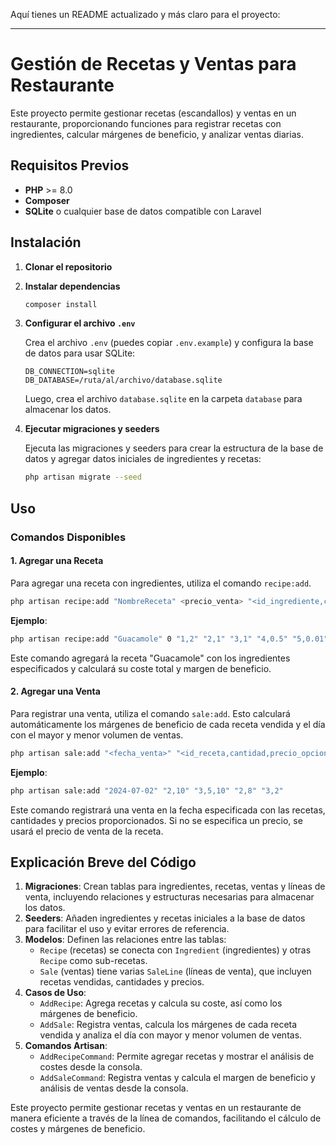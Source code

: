 Aquí tienes un README actualizado y más claro para el proyecto:

---

# Gestión de Recetas y Ventas para Restaurante

Este proyecto permite gestionar recetas (escandallos) y ventas en un restaurante, proporcionando funciones para registrar recetas con ingredientes, calcular márgenes de beneficio, y analizar ventas diarias.

## Requisitos Previos

- **PHP** >= 8.0
- **Composer**
- **SQLite** o cualquier base de datos compatible con Laravel

## Instalación

1. **Clonar el repositorio**

2. **Instalar dependencias**

   ```bash
   composer install
   ```

3. **Configurar el archivo `.env`**

   Crea el archivo `.env` (puedes copiar `.env.example`) y configura la base de datos para usar SQLite:

   ```env
   DB_CONNECTION=sqlite
   DB_DATABASE=/ruta/al/archivo/database.sqlite
   ```

   Luego, crea el archivo `database.sqlite` en la carpeta `database` para almacenar los datos.

4. **Ejecutar migraciones y seeders**

   Ejecuta las migraciones y seeders para crear la estructura de la base de datos y agregar datos iniciales de ingredientes y recetas:

   ```bash
   php artisan migrate --seed
   ```

## Uso

### Comandos Disponibles

#### 1. Agregar una Receta

Para agregar una receta con ingredientes, utiliza el comando `recipe:add`.

```bash
php artisan recipe:add "NombreReceta" <precio_venta> "<id_ingrediente,cantidad>" ...
```

**Ejemplo**:

```bash
php artisan recipe:add "Guacamole" 0 "1,2" "2,1" "3,1" "4,0.5" "5,0.01"
```

Este comando agregará la receta "Guacamole" con los ingredientes especificados y calculará su coste total y margen de beneficio.

#### 2. Agregar una Venta

Para registrar una venta, utiliza el comando `sale:add`. Esto calculará automáticamente los márgenes de beneficio de cada receta vendida y el día con el mayor y menor volumen de ventas.

```bash
php artisan sale:add "<fecha_venta>" "<id_receta,cantidad,precio_opcional>" ...
```

**Ejemplo**:

```bash
php artisan sale:add "2024-07-02" "2,10" "3,5,10" "2,8" "3,2"
```

Este comando registrará una venta en la fecha especificada con las recetas, cantidades y precios proporcionados. Si no se especifica un precio, se usará el precio de venta de la receta.

## Explicación Breve del Código

1. **Migraciones**: Crean tablas para ingredientes, recetas, ventas y líneas de venta, incluyendo relaciones y estructuras necesarias para almacenar los datos.
2. **Seeders**: Añaden ingredientes y recetas iniciales a la base de datos para facilitar el uso y evitar errores de referencia.
3. **Modelos**: Definen las relaciones entre las tablas:
   - `Recipe` (recetas) se conecta con `Ingredient` (ingredientes) y otras `Recipe` como sub-recetas.
   - `Sale` (ventas) tiene varias `SaleLine` (líneas de venta), que incluyen recetas vendidas, cantidades y precios.
4. **Casos de Uso**:
   - `AddRecipe`: Agrega recetas y calcula su coste, así como los márgenes de beneficio.
   - `AddSale`: Registra ventas, calcula los márgenes de cada receta vendida y analiza el día con mayor y menor volumen de ventas.
5. **Comandos Artisan**:
   - `AddRecipeCommand`: Permite agregar recetas y mostrar el análisis de costes desde la consola.
   - `AddSaleCommand`: Registra ventas y calcula el margen de beneficio y análisis de ventas desde la consola.

Este proyecto permite gestionar recetas y ventas en un restaurante de manera eficiente a través de la línea de comandos, facilitando el cálculo de costes y márgenes de beneficio.